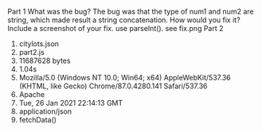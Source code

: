 Part 1
What was the bug?
The bug was that the type of num1 and num2 are string, which made result a string concatenation.
How would you fix it? Include a screenshot of your fix.
use parseInt(). see fix.png
Part 2
1. citylots.json
2. part2.js
3. 11687628 bytes
4. 1.04s
5. Mozilla/5.0 (Windows NT 10.0; Win64; x64) AppleWebKit/537.36 (KHTML, like Gecko) Chrome/87.0.4280.141 Safari/537.36
6. Apache
7. Tue, 26 Jan 2021 22:14:13 GMT
8. application/json
9. fetchData()